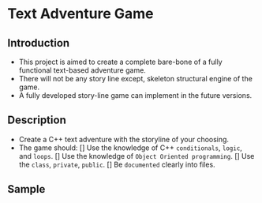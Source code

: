 # Text Adventure Game

## Introduction
- This project is aimed to create a complete bare-bone of a fully functional text-based adventure game.
- There will not be any story line except, skeleton structural engine of the game.
- A fully developed story-line game can implement in the future versions.

## Description
- Create a C++ text adventure with the storyline of your choosing. 
- The game should:
    [] Use the knowledge of C++ `conditionals`, `logic`, and `loops`.
    [] Use the knowledge of `Object Oriented programming`.
    [] Use the `class`, `private`, `public`.
    [] Be `documented` clearly into files.
    
## Sample
